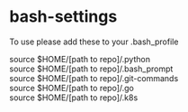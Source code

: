 <h1>bash-settings</h1>

To use please add these to your .bash_profile

source $HOME/[path to repo]/.python <br>
source $HOME/[path to repo]/.bash_prompt <br>
source $HOME/[path to repo]/.git-commands <br>
source $HOME/[path to repo]/.go <br>
source $HOME/[path to repo]/.k8s <br>
